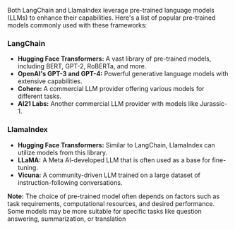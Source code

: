 Both LangChain and LlamaIndex leverage pre-trained language models (LLMs) to enhance their capabilities. Here's a list of popular pre-trained models commonly used with these frameworks:

### LangChain

- **Hugging Face Transformers:** A vast library of pre-trained models, including BERT, GPT-2, RoBERTa, and more.
- **OpenAI's GPT-3 and GPT-4:** Powerful generative language models with extensive capabilities.
- **Cohere:** A commercial LLM provider offering various models for different tasks.
- **AI21 Labs:** Another commercial LLM provider with models like Jurassic-1.

### LlamaIndex

- **Hugging Face Transformers:** Similar to LangChain, LlamaIndex can utilize models from this library.
- **LLaMA:** A Meta AI-developed LLM that is often used as a base for fine-tuning.
- **Vicuna:** A community-driven LLM trained on a large dataset of instruction-following conversations.

**Note:** The choice of pre-trained model often depends on factors such as task requirements, computational resources, and desired performance. Some models may be more suitable for specific tasks like question answering, summarization, or translation
